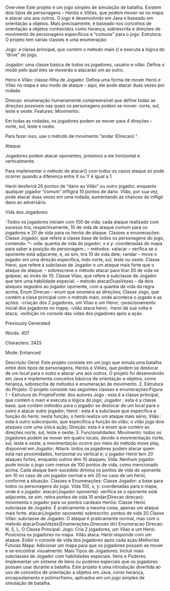 Overview Este projeto é um jogo simples de simulação de batalha. Existem dois tipos de personagens – Heróis e Vilões, que podem mover-se no mapa e atacar uns aos outros. O jogo é desenvolvido em Java e baseado em orientação a objetos. Mais precisamente, é baseado nos conceitos de orientação a objetos conhecidos como herança, sobrescrita e direções de movimento de personagens específicos e “comuns” para o jogo. Estrutura: O projeto tem várias classes e uma enumeração:

Jogo: a classe principal, que contém o método main () e executa a lógica do “drive” do jogo.

Jogador: uma classe básica de todos os jogadores, usuário e vilão. Defina o modo pelo qual eles se moverão e atacarão um ao outro.

Heroi e Vilão: classe-filha de Jogador. Defina uma forma de mover Herói e Vilão no mapa e seu modo de ataque – aqui, ele pode atacar duas vezes por rodada.

Direcao: enumeração humanamente compreensível que define todas as direções possíveis nas quais os personagens podem se mover: norte, sul, leste e oeste. Features: Movimento:

Em todas as rodadas, os jogadores podem se mover para 4 direções – norte, sul, leste e oeste.

Para fazer isso, use o método de movimento “andar (Direcao) “.

Ataque:

Jogadores podem atacar oponentes, próximos a ele horizontal e verticalmente.

Para implementar o método de atacar() com todos os casos ataque só pode ocorrer quando a diferença entre X ou Y é igual a 1.

Herói desferirá 20 pontos de “dano ao Vilão” ou outro jogador, enquanto qualquer jogador “comum” infligirá 10 pontos de dano. Vilão, por sua vez, pode atacar duas vezes em uma rodada, aumentando as chances de infligir dano ao adversário.

Vida dos Jogadores:

-Todos os jogadores iniciam com 100 de vida; cada ataque realizado com sucesso tira, respectivamente, 10 de vida de ataque comum para os jogadores e 20 de vida para os heróis de ataque. Classes e enumerações: Classe Jogador, que refere à classe base de todos os personagens do jogo, contendo: *– vida: quantia de vida do jogador; x e y: coordenadas do mapa para saber a posição do personagem.; – métodos: •atacar – verifica se o oponente está adjacente, e, se sim, tira 10 de vida dele; •andar – move o jogador em uma direção específica, indo norte, sul, leste ou oeste. Classe Heroi, que refere à subclasse de Jogador e um ataque mais forte que o ataque de ataque: – sobrescreve o método atacar para tirar 20 de vida se golpear, ao invés do 10; Classe Vilao, que refere à subclasse de Jogador que tem uma habilidade especial: – método atacarDuasVezes – dá dois ataques seguidos ao jogador oponente, com a quantia de vida da regra acima; Enum Direcao – enum que enumera as direções; Classe Jogo, que contém a clase principal com o método main, onde acontece o jogado e as ações: -criação dos 2 jogadores, um Vilao e um Heroi; -posicionamento inicial dos jogadores no mapa; -vilão ataca heroi; -heroi dá sua volta e ataca; -exibição no console das vidas dos jogadores após a ação.

Previously Generated

Words: 407

Characters: 2425

Mode: Enhanced

Descrição Geral: Este projeto consiste em um jogo que simula uma batalha entre dois tipos de personagens, Heróis e Vilões, que podem se deslocar de um local para o outro e atacar uns aos outros. O projeto foi desenvolvido em Java e implementa conceitos básicos de orientação a objetos, como herança, sobrescrita de métodos e enumeração de movimento. 2. Estrutura do Projeto: O projeto consiste nas seguintes classes e enumerações:Figura 1 – Estrutura do ProjetoFonte: dos autores Jogo : esta é a classe principal, que contém o main e executa a lógica do jogo; Jogador : esta é a classe base, que contém métodos para o jogador se deslocar de um local para o outro e atacar outro jogador; Herói : esta é a subclasse que especifica a função do herói; nesta função, o herói realiza um ataque mais sério; Vilão : este é outro subconjunto, que especifica a função do vilão; o vilão joga dois ataques com uma única ação; Direção: esta é a enum que contém as direções norte, sul, leste e oeste; 3. Funcionalidades: Movimento: todos os jogadores podem se mover em quatro locais, devido à movimentação norte, sul, leste e oeste; a movimentação ocorre por meio do método move play, disponível em Jogador; Attack: todos os jogadores podem atacar quem está nas proximidades, horizontal ou vertical e; o jogador Herói tem 20 ataques fortes, enquanto outros têm 10 ataques; Vida:
Nenhum jogador pode iniciar o jogo com menos de 100 pontos de vida, como mencionado acima. Cada ataque bem-sucedido diminui os pontos de vida do oponente em 10 no caso de um jogador normal e em 20 no caso de um herói, conforme a situação. Classes e Enumerações: Classe Jogador: a base para todos os personagens do jogo. Vida 100, x, y: coordenadas para o mapa, onde é o jogador. atacar(Jogador oponente): verifica se o oponente está adjacente, se sim, retira pontos de vida 10 andar(Direcao direcao): movimenta o jogador para os pontos cardeais Heróis: Classe Herói: subclasse de Jogador. É praticamente a mesma coisa, apenas um ataque mais forte. atacar(Jogador oponente) sobrescrito: pontos de vida 20 Classe Vilão: subclasse de Jogador. O ataque é praticamente normal, mas com o método atacarDuasVezes(Enumerações.Direcoes dir) Enumeracao Direcao: N, S, L, O Classe Principal: Jogo: Cria 2 jogadores, um Vilao e um Heroi. Posiciona os jogadores no mapa. Vilão ataca. Herói responde com um ataque. Exibir o console de vida dos jogadores após cada ação.Melhorias Futuras
Mapa: Adicionar um mapa para que os jogadores possam se mover e se encontrar visualmente.
Mais Tipos de Jogadores: Incluir mais subclasses de Jogador com habilidades especiais.
Itens e Poderes: Implementar um sistema de itens ou poderes especiais que os jogadores possam usar durante a batalha.
Este projeto é uma introdução divertida ao uso de conceitos de orientação a objetos em Java, como herança, encapsulamento e polimorfismo, aplicados em um jogo simples de simulação de batalha.
